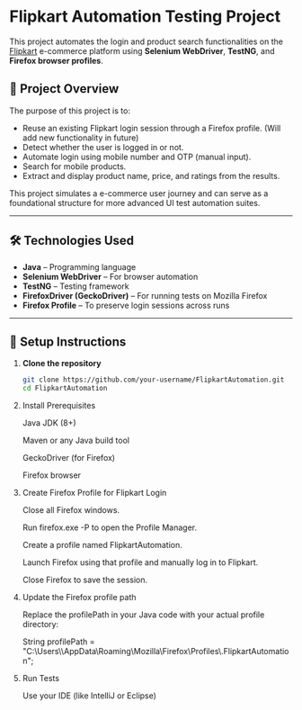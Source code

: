 # Flipkart Automation Testing Project

This project automates the login and product search functionalities on the [Flipkart](https://www.flipkart.com/) e-commerce platform using **Selenium WebDriver**, **TestNG**, and **Firefox browser profiles**.

## 🚀 Project Overview

The purpose of this project is to:
- Reuse an existing Flipkart login session through a Firefox profile. (Will add new functionality in future)
- Detect whether the user is logged in or not.
- Automate login using mobile number and OTP (manual input).
- Search for mobile products.
- Extract and display product name, price, and ratings from the results.

This project simulates a e-commerce user journey and can serve as a foundational structure for more advanced UI test automation suites.

---

## 🛠️ Technologies Used

- **Java** – Programming language
- **Selenium WebDriver** – For browser automation
- **TestNG** – Testing framework
- **FirefoxDriver (GeckoDriver)** – For running tests on Mozilla Firefox
- **Firefox Profile** – To preserve login sessions across runs

---

## 🔧 Setup Instructions

1. **Clone the repository**
   ```bash
   git clone https://github.com/your-username/FlipkartAutomation.git
   cd FlipkartAutomation

2. Install Prerequisites

    Java JDK (8+)

    Maven or any Java build tool

    GeckoDriver (for Firefox)

    Firefox browser

3. Create Firefox Profile for Flipkart Login

    Close all Firefox windows.

    Run firefox.exe -P to open the Profile Manager.

    Create a profile named FlipkartAutomation.

    Launch Firefox using that profile and manually log in to Flipkart.

    Close Firefox to save the session.

4. Update the Firefox profile path

    Replace the profilePath in your Java code with your actual profile directory:

    String profilePath = "C:\\Users\\<YourUsername>\\AppData\\Roaming\\Mozilla\\Firefox\\Profiles\\<your-profile>.FlipkartAutomation";

5. Run Tests

    Use your IDE (like IntelliJ or Eclipse)
